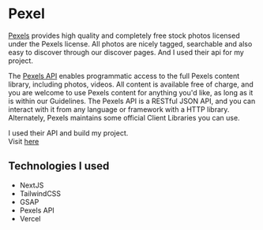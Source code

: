 # Pexel
[Pexels](https://www.pexels.com/) provides high quality and completely free stock photos licensed under the Pexels license. All photos are nicely tagged, searchable and also easy to discover through our discover pages. And I used their api for my project.

The [Pexels API](https://www.pexels.com/api/) enables programmatic access to the full Pexels content library, including photos, videos. All content is available free of charge, and you are welcome to use Pexels content for anything you'd like, as long as it is within our Guidelines. The Pexels API is a RESTful JSON API, and you can interact with it from any language or framework with a HTTP library. Alternately, Pexels maintains some official Client Libraries you can use.


I used their API and build my project.  
Visit [here](https://pexel.vercel.app/)



## Technologies I used

- NextJS
- TailwindCSS
- GSAP
- Pexels API
- Vercel

